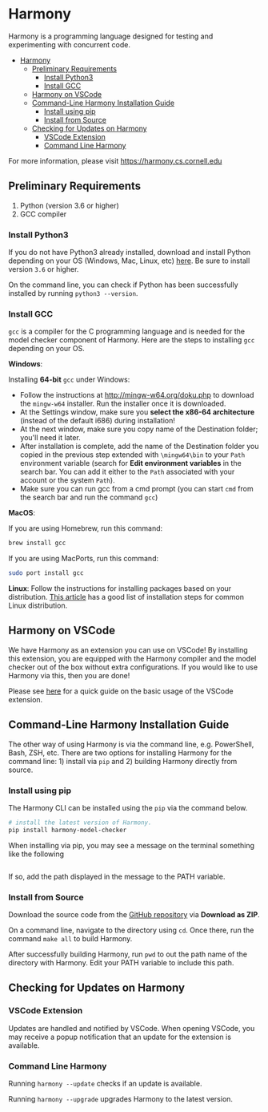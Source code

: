 # Harmony

Harmony is a programming language designed for testing and experimenting with concurrent code.

- [Harmony](#harmony)
  - [Preliminary Requirements](#preliminary-requirements)
    - [Install Python3](#install-python3)
    - [Install GCC](#install-gcc)
  - [Harmony on VSCode](#harmony-on-vscode)
  - [Command-Line Harmony Installation Guide](#command-line-harmony-installation-guide)
    - [Install using pip](#install-using-pip)
    - [Install from Source](#install-from-source)
  - [Checking for Updates on Harmony](#checking-for-updates-on-harmony)
    - [VSCode Extension](#vscode-extension)
    - [Command Line Harmony](#command-line-harmony)

For more information, please visit https://harmony.cs.cornell.edu

## Preliminary Requirements

1. Python (version 3.6 or higher)
2. GCC compiler

### Install Python3

If you do not have Python3 already installed, download and install Python depending on your OS (Windows, Mac, Linux, etc) [here](https://www.python.org/downloads/). Be sure to install version `3.6` or higher.

On the command line, you can check if Python has been successfully installed by running `python3 --version`.

### Install GCC

`gcc` is a compiler for the C programming language and is needed for the model checker component of Harmony. Here are the steps to installing `gcc` depending on your OS.

**Windows**:

Installing **64-bit** `gcc` under Windows:
  - Follow the instructions at http://mingw-w64.org/doku.php to download the `mingw-w64` installer. Run the installer once it is downloaded.
  - At the Settings window, make sure you **select the x86-64
    architecture** (instead of the default i686) during installation!
  - At the next window, make sure you copy name of the Destination folder; you'll need it later.
  - After installation is complete, add the name of the Destination folder you copied in the previous step extended with `\mingw64\bin` to your `Path` environment variable
    (search for **Edit environment variables** in the search bar. You can add it either to the `Path` associated with your account or the system `Path`).
  - Make sure you can run gcc from a cmd prompt (you can start
    `cmd` from the search bar and run the command `gcc`)

**MacOS**:

If you are using Homebrew, run this command:

```sh
brew install gcc
```

If you are using MacPorts, run this command:

```sh
sudo port install gcc
```

**Linux**: Follow the instructions for installing packages based on your distribution. [This article](https://www.ubuntupit.com/how-to-install-and-use-gcc-compiler-on-linux-system/) has a good list of installation steps for common Linux distribution.

## Harmony on VSCode

We have Harmony as an extension you can use on VSCode! By installing this extension, you are equipped with the Harmony compiler and the model checker out of the box without extra configurations. If you would like to use Harmony via this, then you are done!

Please see [here](#) for a quick guide on the basic usage of the VSCode extension.

## Command-Line Harmony Installation Guide

The other way of using Harmony is via the command line, e.g. PowerShell, Bash, ZSH, etc. There are two options for installing Harmony for the command line: 1) install via `pip` and 2) building Harmony directly from source.

### Install using pip

The Harmony CLI can be installed using the `pip` via the command below.

```sh
# install the latest version of Harmony.
pip install harmony-model-checker
```

When installing via pip, you may see a message on the terminal something like the following

```sh

```

If so, add the path displayed in the message to the PATH variable.

### Install from Source

Download the source code from the [GitHub repository](https://www.github.com) via **Download as ZIP**.

On a command line, navigate to the directory using `cd`. Once there, run the command `make all` to build Harmony.

After successfully building Harmony, run `pwd` to out the path name of the directory with Harmony. Edit your PATH variable to include this path.

## Checking for Updates on Harmony

### VSCode Extension

Updates are handled and notified by VSCode. When opening VSCode, you may receive a popup notification that an update for the extension is available.

### Command Line Harmony

Running `harmony --update` checks if an update is available.

Running `harmony --upgrade` upgrades Harmony to the latest version.
